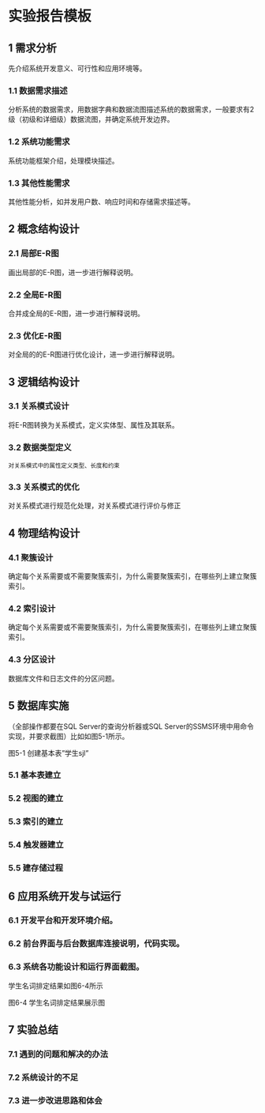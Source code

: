 # 实验报告模板

## 1 需求分析

先介绍系统开发意义、可行性和应用环境等。

### 1.1 数据需求描述 

分析系统的数据需求，用数据字典和数据流图描述系统的数据需求，一般要求有2级（初级和详细级）数据流图，并确定系统开发边界。

### 1.2 系统功能需求 

系统功能框架介绍，处理模块描述。

### 1.3 其他性能需求

其他性能分析，如并发用户数、响应时间和存储需求描述等。

## 2 概念结构设计

### 2.1 局部E-R图

画出局部的E-R图，进一步进行解释说明。

### 2.2 全局E-R图

合并成全局的E-R图，进一步进行解释说明。
### 2.3 优化E-R图

对全局的的E-R图进行优化设计，进一步进行解释说明。

## 3 逻辑结构设计

### 3.1 关系模式设计

将E-R图转换为关系模式，定义实体型、属性及其联系。

### 3.2 数据类型定义
    对关系模式中的属性定义类型、长度和约束
### 3.3 关系模式的优化

对关系模式进行规范化处理，对关系模式进行评价与修正

## 4 物理结构设计

### 4.1 聚簇设计
   
   确定每个关系需要或不需要聚簇索引，为什么需要聚簇索引，在哪些列上建立聚簇索引。

### 4.2 索引设计
   确定每个关系需要或不需要聚簇索引，为什么需要聚簇索引，在哪些列上建立聚簇索引。

### 4.3 分区设计
数据库文件和日志文件的分区问题。

## 5 数据库实施
（全部操作都要在SQL Server的查询分析器或SQL Server的SSMS环境中用命令实现，并要求截图）比如如图5-1所示。
 
图5-1 创建基本表”学生sjl”

### 5.1 基本表建立

### 5.2 视图的建立

### 5.3 索引的建立

### 5.4 触发器建立 

### 5.5 建存储过程

## 6 应用系统开发与试运行

### 6.1 开发平台和开发环境介绍。

### 6.2 前台界面与后台数据库连接说明，代码实现。

### 6.3 系统各功能设计和运行界面截图。
   学生名词排定结果如图6-4所示
 
图6-4 学生名词排定结果展示图

## 7 实验总结

### 7.1 遇到的问题和解决的办法

### 7.2 系统设计的不足

### 7.3 进一步改进思路和体会
